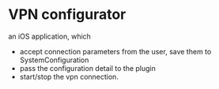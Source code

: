 # VPN configurator

an iOS application, which 
- accept connection parameters from the user, save them to SystemConfiguration
- pass the configuration detail to the plugin
- start/stop the vpn connection.
